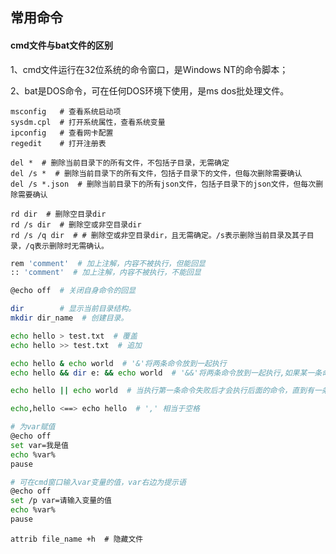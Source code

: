 ## 常用命令 

#### cmd文件与bat文件的区别

1、cmd文件运行在32位系统的命令窗口，是Windows NT的命令脚本；

2、bat是DOS命令，可在任何DOS环境下使用，是ms dos批处理文件。

~~~shell
msconfig   # 查看系统启动项
sysdm.cpl  # 打开系统属性，查看系统变量
ipconfig   # 查看网卡配置
regedit    # 打开注册表
~~~

~~~shell
del *  # 删除当前目录下的所有文件，不包括子目录，无需确定
del /s *  # 删除当前目录下的所有文件，包括子目录下的文件，但每次删除需要确认
del /s *.json  # 删除当前目录下的所有json文件，包括子目录下的json文件，但每次删除需要确认

rd dir  # 删除空目录dir
rd /s dir  # 删除空或非空目录dir
rd /s /q dir  # # 删除空或非空目录dir，且无需确定。/s表示删除当前目录及其子目录，/q表示删除时无需确认。
~~~



~~~bash
rem 'comment'  # 加上注解，内容不被执行，但能回显
:: 'comment'  # 加上注解，内容不被执行，不能回显

@echo off  # 关闭自身命令的回显

dir        # 显示当前目录结构。
mkdir dir_name  # 创建目录。

echo hello > test.txt  # 覆盖
echo hello >> test.txt  # 追加

echo hello & echo world  # '&'将两条命令放到一起执行
echo hello && dir e: && echo world  # '&&'将两条命令放到一起执行,如果某一条命令执行失败，则不会执行后面的命令

echo hello || echo world  # 当执行第一条命令失败后才会执行后面的命令，直到有一条命令执行成功才会退出

echo,hello <==> echo hello  # ',' 相当于空格
~~~

~~~bash
# 为var赋值
@echo off
set var=我是值
echo %var%
pause

# 可在cmd窗口输入var变量的值，var右边为提示语
@echo off
set /p var=请输入变量的值
echo %var%
pause
~~~



~~~shell
attrib file_name +h  # 隐藏文件
~~~

